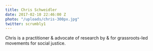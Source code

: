 ```yaml
---
title: Chris Schweidler
date: 2017-02-10 22:46:00 Z
photo: "/uploads/chris-300px.jpg"
twitter: scrumbly1
---
```


Chris is a practitioner & advocate of research by & for grassroots-led movements for social justice.